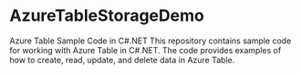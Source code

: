 # AzureTableStorageDemo

Azure Table Sample Code in C#.NET
This repository contains sample code for working with Azure Table in C#.NET. The code provides examples of how to create, read, update, and delete data in Azure Table.
